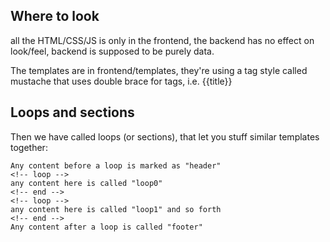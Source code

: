 ## Where to look

all the HTML/CSS/JS is only in the frontend, the backend has no effect on look/feel, backend is supposed to be purely data.

The templates are in frontend/templates, they're using a tag style called mustache that uses double brace for tags, i.e. {{title}}

## Loops and sections

Then we have called loops (or sections), that let you stuff similar templates together:

```
Any content before a loop is marked as "header"
<!-- loop -->
any content here is called "loop0"
<!-- end -->
<!-- loop -->
any content here is called "loop1" and so forth
<!-- end -->
Any content after a loop is called "footer"
```
